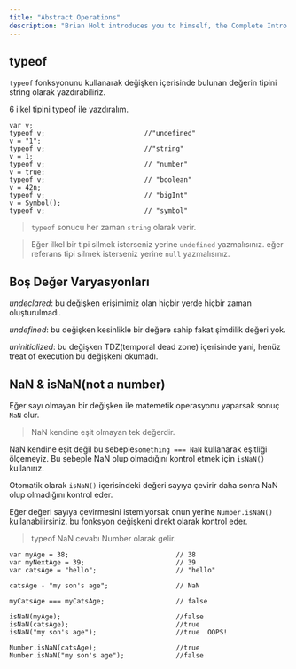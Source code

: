 ```yaml
---
title: "Abstract Operations"
description: "Brian Holt introduces you to himself, the Complete Intro to React version 6, and what you can expect to learn"
---
```


## typeof

`typeof` fonksyonunu kullanarak değişken içerisinde bulunan değerin tipini string olarak yazdırabiliriz.

6 ilkel tipini typeof ile yazdıralım.

```
var v;
typeof v;                         //"undefined"
v = "1";
typeof v;                         //"string"
v = 1;
typeof v;                         // "number"
v = true;
typeof v;                         // "boolean"
v = 42n;
typeof v;                         // "bigInt"
v = Symbol();
typeof v;                         // "symbol"
```

> `typeof` sonucu her zaman `string` olarak verir.

> Eğer ilkel bir tipi silmek isterseniz yerine `undefined` yazmalısınız. eğer referans tipi silmek isterseniz yerine `null` yazmalısınız.

## Boş Değer Varyasyonları

_undeclared_: bu değişken erişimimiz olan hiçbir yerde hiçbir zaman oluşturulmadı.

_undefined_: bu değişken kesinlikle bir değere sahip fakat şimdilik değeri yok.

_uninitialized_: bu değişken TDZ(temporal dead zone) içerisinde yani, henüz treat of execution bu değişkeni okumadı.

## NaN & isNaN(not a number)

Eğer sayı olmayan bir değişken ile matemetik operasyonu yaparsak sonuç `NaN` olur.

> NaN kendine eşit olmayan tek değerdir.

NaN kendine eşit değil bu sebeple`something === NaN` kullanarak eşitliği ölçemeyiz. Bu sebeple NaN olup olmadığını kontrol etmek için `isNaN()` kullanırız.

Otomatik olarak `isNaN()` içerisindeki değeri sayıya çevirir daha sonra NaN olup olmadığını kontrol eder.

Eğer değeri sayıya çevirmesini istemiyorsak onun yerine `Number.isNaN()` kullanabilirsiniz. bu fonksyon değişkeni direkt olarak kontrol eder.

> typeof NaN cevabı Number olarak gelir.

```
var myAge = 38;                           // 38
var myNextAge = 39;                       // 39
var catsAge = "hello";                    // "hello"

catsAge - "my son's age";                 // NaN

myCatsAge === myCatsAge;                  // false

isNaN(myAge);                             //false
isNaN(catsAge);                           //true
isNaN("my son's age");                    //true  OOPS!

Number.isNaN(catsAge);                    //true
Number.isNaN("my son's age");             //false

```
